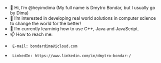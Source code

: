 - 👋 Hi, I’m @heyimdima (My full name is Dmytro Bondar, but I usually go by Dima)
- 👀 I’m interested in developing real world solutions in computer science to change the world for the better!
- 🌱 I’m currently learninig how to use C++, Java and JavaScript.
- 📫 How to reach me:
-      E-mail: bondardima@icloud.com
-      LinkedIn: https://www.linkedin.com/in/dmytro-bondar-/

<!---
further addition to this document should contain: 
- LinkedIn
- Personal website link
- Business inquaries email
- Information about my biggest projects in the title
--->
